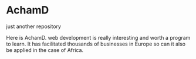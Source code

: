 # AchamD
just another repository


Here is AchamD. web development is really interesting and worth a program to learn.
It has facilitated thousands of businesses in Europe so can it also be applied in the case of Africa.
